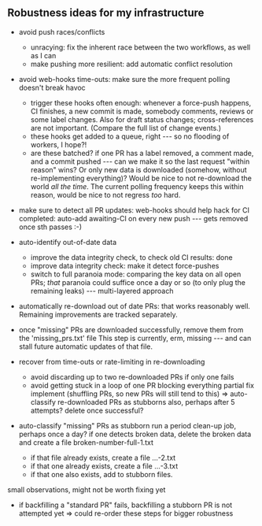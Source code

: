 ## Robustness ideas for my infrastructure

- avoid push races/conflicts
  - unracying: fix the inherent race between the two workflows, as well as I can
  - make pushing more resilient: add automatic conflict resolution

- avoid web-hooks time-outs: make sure the more frequent polling doesn't break havoc
  - trigger these hooks often enough:
    whenever a force-push happens, CI finishes, a new commit is made, somebody comments, reviews or some label changes. Also for draft status changes;  cross-references are not important. (Compare the full list of change events.)
  - these hooks get added to a queue, right --- so no flooding of workers, I hope?!
  - are these batched? if one PR has a label removed, a comment made, and a commit pushed --- can we make it so the last request "within reason" wins? Or only new data is downloaded (somehow, without re-implementing everything)? Would be nice to not re-download the world *all the time*. The current polling frequency keeps this within reason, would be nice to not regress *too* hard.

- make sure to detect all PR updates: web-hooks should help
hack for CI completed: auto-add awaiting-CI on every new push --- gets removed once sth passes :-)

- auto-identify out-of-date data
  - improve the data integrity check, to check old CI results: done
  - improve data integrity check: make it detect force-pushes
  - switch to full paranoia mode: comparing the key data on all open PRs; *that* paranoia could suffice once a day or so (to only plug the remaining leaks) --- multi-layered approach
- automatically re-download out of date PRs: that works reasonably well. Remaining improvements are tracked separately.

- once "missing" PRs are downloaded successfully, remove them from the 'missing_prs.txt' file
This step is currently, erm, missing --- and can stall future automatic updates of that file.

- recover from time-outs or rate-limiting in re-downloading
   - avoid discarding up to two re-downloaded PRs if only one fails
   - avoid getting stuck in a loop of one PR blocking everything
    partial fix implement (shuffling PRs, so new PRs will still tend to this)
   => auto-classify re-downloaded PRs as stubborns also, perhaps after 5 attempts? delete once successful?

- auto-classify "missing" PRs as stubborn
   run a period clean-up job, perhaps once a day?
   if one detects broken data, delete the broken data and create a file broken-number-full-1.txt
  - if that file already exists, create a file ...-2.txt
  - if that one already exists, create a file ...-3.txt
  - if that one also exists, add to stubborn files.

small observations, might not be worth fixing yet
- if backfilling a "standard PR" fails, backfilling a stubborn PR is not attempted yet
=> could re-order these steps for bigger robustness
